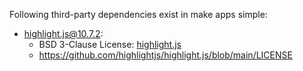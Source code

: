 Following third-party dependencies exist in make apps simple:

* highlight.js@10.7.2:
    * BSD 3-Clause License: [highlight.js](highlightjs.txt) 
    * https://github.com/highlightjs/highlight.js/blob/main/LICENSE 
